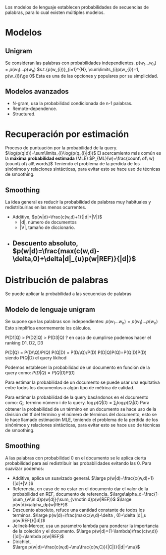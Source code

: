 Los modelos de lenguaje establecen probabilidades de secuencias de palabras, para lo cual existen múltiples modelos.
# Modelos
## Unigram
Se consideran las palabras con probabilidades independientes.
$p(w_{1}...w_{n})= p(w_{1})...p(w_{n})$
$s.t.{p(w_{i})}_{i=1}^{N}, \sum\limits_{i}p(w_{i})=1, p(w_{i})\ge 0$
Esta es una de las opciones y populares por su simplicidad.
## Modelos avanzados
- N-gram, usa la probabilidad condicionada de n-1 palabras.
- Remote-dependence.
- Structured.

# Recuperación por estimación
Proceso de puntuación por la probabilidad de la query.
$\log(p(q|d))=\sum\limits_{i}\log(p(q_{i}|d))$
El acercamiento más común es la **máxima probabilidad estimada** (MLE)
$P_{ML}(w)=\frac{count\ of\ w}{count\ of\ all\ words}$
Teniendo el problema de la perdida de los sinónimos y relaciones sintácticas, para evitar esto se hace uso de técnicas de smoothing.
## Smoothing
La idea general es reducir la probabilidad de palabras muy habituales y redistribuirlas en las menos ocurrentes. 
- Additive, $p(w|d)=\frac{c(w,d)+1}{|d|+|V|}$
	- |d|, número de documentos
	- |V|, tamaño de diccionario.
- Descuento absoluto,  $p(w|d)=\frac{max(c(w,d)-\delta,0)+\delta|d|_{u}p(w|REF)}{|d|}$
	- 




# Distribución de palabras
Se puede aplicar la probabilidad a las secuencias de palabras
## Modelo de lenguaje unigram
Se supone que las palabras son independientes:
$p(w_1...w_n)= p(w_1)...p(w_n)$
Esto simplifica enormemente los cálculos.

P(D1|Q) > P(D2|Q) > P(D3|Q) ?
en caso de cumplirse podemos hacer el ranking
D1, D2, D3

P(D|Q) = P(D/\\Q)/P(Q)
P(Q|D) = P(D/\\Q)/P(D)
P(D|Q)P(Q)=P(Q|D)P(D)
siendo P(Q|D) el query likihod

Podemos establecer la probabilidad de un documento en función de la query como:
$P(D|Q)=P(Q|D)P(D)$

Para estimar la probabilidad de un documento se puede usar una equitativa entre todos los documentos o algún tipo de métrica de calidad.

Para estimar la probabilidad de la query basándonos en el documento como:
$Q_i$, termino número i de la query.
$\log p(Q|D)=\displaystyle\sum_i \log p(Q_i|D)$
Para obtener la probabilidad de un término en un documento se hace uso de la división del tf del término y el número de términos del documento, esto se le hace llamado estimación MLE, teniendo el problema de la perdida de los sinónimos y relaciones sintácticas, para evitar esto se hace uso de técnicas de smoothing.

## Smoothing
A las palabras con probabilidad 0 en el documento se le aplica cierta probabilidad para así redistribuir las probabilidades evitando las 0.
Para suavizar podemos:
- Additive, aplica un suavizado general.
$\large p(w|d)=\frac{c(w,d)+1}{|d|+|V|}$
- Referencia, en caso de no estar en el documento dar el valor de la probabilidad en REF, documento de referencia.
$\large\alpha_d=\frac{1-\sum_{w\in d}p(w|d)}{\sum_{v\notin d}p(w|REF)}$
$\large p(w|d)=\alpha_dp(w|REF)$
- Descuento absoluto, refuce una cantidad constante de todos los terminos.
$\large p(w|d)=\frac{max(c(w,d)-\delta , 0)+\delta |d|_u p(w|REF)}{|d|}$
- Jelinek-Mercer, usa un parametro lambda para ponderar la importancia de la coleción y el documento.
$\large p(w|d)=(1-\lambda)\frac{c(w,d)}{|d|}+\lambda p(w|REF)$
- Dirichlet,  
$\large p(w|d)=\frac{c(w,d)+\mu\frac{c(w,C)}{|C|}}{|d|+\mu}$